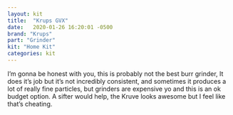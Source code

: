```yaml
---
layout: kit
title:  "Krups GVX"
date:   2020-01-26 16:20:01 -0500
brand: "Krups"
part: "Grinder"
kit: "Home Kit"
categories: kit
---
```


I’m gonna be honest with you, this is probably not the best burr grinder, It does it’s job but it’s not incredibly consistent, and sometimes it produces a lot of really fine particles, but grinders are expensive yo and this is an ok budget option. A sifter would help, the Kruve looks awesome but I feel like that’s cheating.